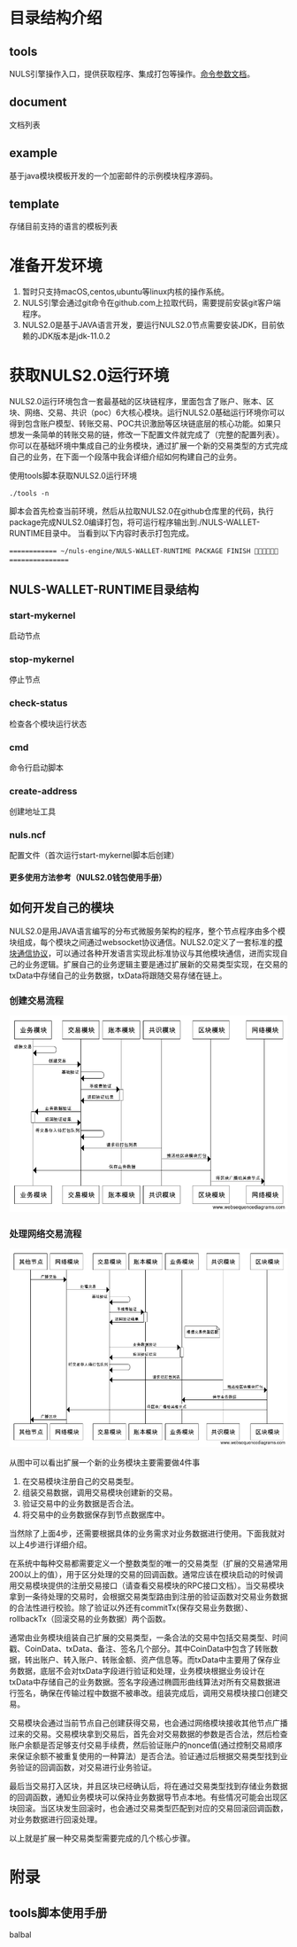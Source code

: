 # 目录结构介绍
## tools
NULS引擎操作入口，提供获取程序、集成打包等操作。[命令参数文档](#3)。
## document
文档列表
## example
基于java模块模板开发的一个加密邮件的示例模块程序源码。
## template
存储目前支持的语言的模板列表
# 准备开发环境
1. 暂时只支持macOS,centos,ubuntu等linux内核的操作系统。
2. NULS引擎会通过git命令在github.com上拉取代码，需要提前安装git客户端程序。
3. NULS2.0是基于JAVA语言开发，要运行NULS2.0节点需要安装JDK，目前依赖的JDK版本是jdk-11.0.2

# 获取NULS2.0运行环境
NULS2.0运行环境包含一套最基础的区块链程序，里面包含了账户、账本、区块、网络、交易、共识（poc）6大核心模块。运行NULS2.0基础运行环境你可以得到包含账户模型、转账交易、POC共识激励等区块链底层的核心功能。如果只想发一条简单的转账交易的链，修改一下配置文件就完成了（完整的配置列表）。你可以在基础环境中集成自己的业务模块，通过扩展一个新的交易类型的方式完成自己的业务，在下面一个段落中我会详细介绍如何构建自己的业务。

使用tools脚本获取NULS2.0运行环境

```
./tools -n
```
脚本会首先检查当前环境，然后从拉取NULS2.0在github仓库里的代码，执行package完成NULS2.0编译打包，将可运行程序输出到./NULS-WALLET-RUNTIME目录中。
当看到以下内容时表示打包完成。

```
============ ~/nuls-engine/NULS-WALLET-RUNTIME PACKAGE FINISH 🍺🍺🍺🎉🎉🎉 ===============
```
## NULS-WALLET-RUNTIME目录结构
### start-mykernel
启动节点
### stop-mykernel
停止节点
### check-status 
检查各个模块运行状态
### cmd
命令行启动脚本
### create-address
创建地址工具
### nuls.ncf
配置文件（首次运行start-mykernel脚本后创建）
#### 更多使用方法参考（NULS2.0钱包使用手册）
## 如何开发自己的模块
NULS2.0是用JAVA语言编写的分布式微服务架构的程序，整个节点程序由多个模块组成，每个模块之间通过websocket协议通信。NULS2.0定义了一套标准的[模块通信协议](https://github.com/nuls-io/nuls-v2-docs/blob/master/design-zh-CHS/r.rpc-tool-websocket%E8%AE%BE%E8%AE%A1v1.3.md)，可以通过各种开发语言实现此标准协议与其他模块通信，进而实现自己的业务逻辑。扩展自己的业务逻辑主要是通过扩展新的交易类型实现，在交易的txData中存储自己的业务数据，txData将跟随交易存储在链上。
### 创建交易流程
![节点创建交易](./images/createtx.png)
### 处理网络交易流程
![处理网络广播交易](./images/handnetworktx.png)

从图中可以看出扩展一个新的业务模块主要需要做4件事
1. 在交易模块注册自己的交易类型。
2. 组装交易数据，调用交易模块创建新的交易。
3. 验证交易中的业务数据是否合法。
4. 将交易中的业务数据保存到节点数据库中。

当然除了上面4步，还需要根据具体的业务需求对业务数据进行使用。下面我就对以上4步进行详细介绍。

在系统中每种交易都需要定义一个整数类型的唯一的交易类型（扩展的交易通常用200以上的值），用于区分处理的交易的回调函数。通常应该在模块启动的时候调用交易模块提供的注册交易接口（请查看交易模块的RPC接口文档）。当交易模块拿到一条待处理的交易时，会根据交易类型路由到注册的验证函数对交易业务数据的合法性进行校验。除了验证以外还有commitTx(保存交易业务数据）、rollbackTx（回滚交易的业务数据）两个函数。

通常由业务模块组装自己扩展的交易类型，一条合法的交易中包括交易类型、时间戳、CoinData、txData、备注、签名几个部分。其中CoinData中包含了转账数据，转出账户、转入账户、转账金额、资产信息等。而txData中主要用了保存业务数据，底层不会对txData字段进行验证和处理，业务模块根据业务设计在txData中存储自己的业务数据。签名字段通过椭圆形曲线算法对所有交易数据进行签名，确保在传输过程中数据不被串改。组装完成后，调用交易模块接口创建交易。

交易模块会通过当前节点自己创建获得交易，也会通过网络模块接收其他节点广播过来的交易。交易模块拿到交易后，首先会对交易数据的参数是否合法，然后检查账户余额是否足够支付交易手续费，然后验证账户的nonce值(通过控制交易顺序来保证余额不被重复使用的一种算法）是否合法。验证通过后根据交易类型找到业务验证的回调函数，对交易进行业务验证。

最后当交易打入区块，并且区块已经确认后，将在通过交易类型找到存储业务数据的回调函数，通知业务模块可以保持业务数据导节点本地。有些情况可能会出现区块回滚。当区块发生回滚时，也会通过交易类型匹配到对应的交易回滚回调函数，对业务数据进行回滚处理。

以上就是扩展一种交易类型需要完成的几个核心步骤。

# 附录
## tools脚本使用手册
balbal


